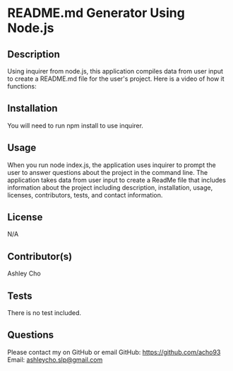 # README.md Generator Using Node.js

## Description
Using inquirer from node.js, this application compiles data from user input to create a README.md file for the user's project. Here is a video of how it functions: 

## Installation
You will need to run npm install to use inquirer.

## Usage
When you run node index.js, the application uses inquirer to prompt the user to answer questions about the project in the command line. The application takes data from user input to create a ReadMe file that includes information about the project including description, installation, usage, licenses, contributors, tests, and contact information. 

## License
N/A

## Contributor(s)
Ashley Cho

## Tests
There is no test included.

## Questions
Please contact my on GitHub or email
GitHub: https://github.com/acho93
Email: ashleycho.slp@gmail.com